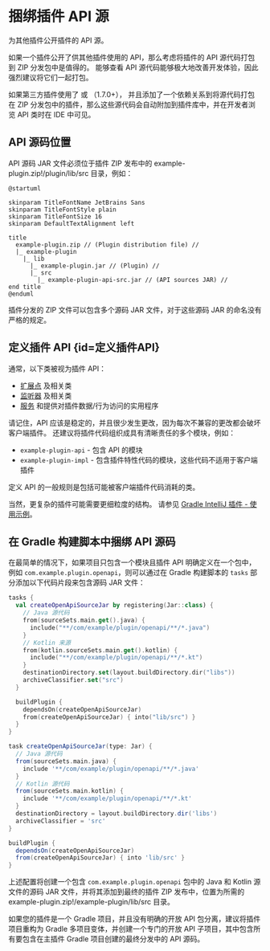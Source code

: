 <!-- Copyright 2000-2024 JetBrains s.r.o. and contributors. Use of this source code is governed by the Apache 2.0 license. -->

# 捆绑插件 API 源

<link-summary>为其他插件公开插件的 API 源。</link-summary>

如果一个插件公开了供其他插件使用的 API，那么考虑将插件的 API 源代码打包到 ZIP 分发包中是值得的。
能够查看 API 源代码能够极大地改善开发体验，因此强烈建议将它们一起打包。

如果第三方插件使用了 [](tools_intellij_platform_gradle_plugin.md) 或 [](tools_gradle_intellij_plugin.md)（1.7.0+），
并且添加了一个依赖关系到将源代码打包在 ZIP 分发包中的插件，那么这些源代码会自动附加到插件库中，并在开发者浏览 API 类时在 IDE 中可见。

## API 源码位置

API 源码 JAR 文件必须位于插件 ZIP 发布中的 <path>example-plugin.zip!/plugin/lib/src</path> 目录，例如：

```plantuml
@startuml

skinparam TitleFontName JetBrains Sans
skinparam TitleFontStyle plain
skinparam TitleFontSize 16
skinparam DefaultTextAlignment left

title
  example-plugin.zip // (Plugin distribution file) //
  |_ example-plugin
    |_ lib
      |_ example-plugin.jar // (Plugin) //
      |_ src
        |_ example-plugin-api-src.jar // (API sources JAR) //
end title
@enduml
```

插件分发的 ZIP 文件可以包含多个源码 JAR 文件，对于这些源码 JAR 的命名没有严格的规定。

## 定义插件 API {id=定义插件API}

通常，以下类被视为插件 API：

- [扩展点](plugin_extension_points.md) 及相关类
- [监听器](plugin_listeners.md) 及相关类
- [服务](plugin_services.md) 和提供对插件数据/行为访问的实用程序

请记住，API 应该是稳定的，并且很少发生更改，因为每次不兼容的更改都会破坏客户端插件。
还建议将插件代码组织成具有清晰责任的多个模块，例如：

- `example-plugin-api` - 包含 API 的模块
- `example-plugin-impl` - 包含插件特性代码的模块，这些代码不适用于客户端插件

定义 API 的一般规则是包括可能被客户端插件代码消耗的类。

当然，更复杂的插件可能需要更细粒度的结构。
请参见 [Gradle IntelliJ 插件 - 使用示例](tools_gradle_intellij_plugin_examples.md)。

## 在 Gradle 构建脚本中捆绑 API 源码

在最简单的情况下，如果项目只包含一个模块且插件 API 明确定义在一个包中，例如 `com.example.plugin.openapi`，则可以通过在 Gradle 构建脚本的 `tasks` 部分添加以下代码片段来包含源码 JAR 文件：

<tabs>
<tab title="Kotlin">

```kotlin
tasks {
  val createOpenApiSourceJar by registering(Jar::class) {
    // Java 源代码
    from(sourceSets.main.get().java) {
      include("**/com/example/plugin/openapi/**/*.java")
    }
    // Kotlin 来源
    from(kotlin.sourceSets.main.get().kotlin) {
      include("**/com/example/plugin/openapi/**/*.kt")
    }
    destinationDirectory.set(layout.buildDirectory.dir("libs"))
    archiveClassifier.set("src")
  }

  buildPlugin {
    dependsOn(createOpenApiSourceJar)
    from(createOpenApiSourceJar) { into("lib/src") }
  }
}
```

</tab>
<tab title="Groovy">

```groovy
task createOpenApiSourceJar(type: Jar) {
  // Java 源代码
  from(sourceSets.main.java) {
    include '**/com/example/plugin/openapi/**/*.java'
  }
  // Kotlin 源代码
  from(sourceSets.main.kotlin) {
    include '**/com/example/plugin/openapi/**/*.kt'
  }
  destinationDirectory = layout.buildDirectory.dir('libs')
  archiveClassifier = 'src'
}

buildPlugin {
  dependsOn(createOpenApiSourceJar)
  from(createOpenApiSourceJar) { into 'lib/src' }
}
```

</tab>
</tabs>


上述配置将创建一个包含 `com.example.plugin.openapi` 包中的 Java 和 Kotlin 源文件的源码 JAR 文件，并将其添加到最终的插件 ZIP 发布中，位置为所需的 <path>example-plugin.zip!/example-plugin/lib/src</path> 目录。

如果您的插件是一个 Gradle 项目，并且没有明确的开放 API 包分离，建议将插件项目重构为 Gradle 多项目变体，并创建一个专门的开放 API 子项目，其中包含所有要包含在主插件 Gradle 项目创建的最终分发中的 API 源码。
